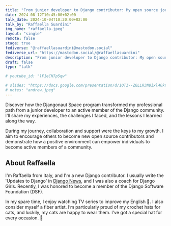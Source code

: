 ```yaml
---
title: "From junior developer to Django contributor: My open source journey"
date: 2024-08-12T10:45:00+02:00
talk_date: 2024-10-04T10:20:00+02:00
talk_by: "Raffaella Suardini"
img_name: "raffaella.jpeg"
layout: "single"
remote: false
stage: true
fediverse: "@raffaellasuardini@mastodon.social"
fediverse_url: "https://mastodon.social/@raffaellasuardini"
description: "From junior developer to Django contributor: My open source journey"
draft: false
type: "talk"

# youtube_id: "lF1eCH7p5qw"

# slides: "https://docs.google.com/presentation/d/1OTI--ZQLLR3N8ixl4OktEwbXfiau_0BNXicl_3j5uYc/edit?usp=sharing"
# notes: "andrew.jpeg"
---
```


Discover how the Djangonaut Space program transformed my professional path from a junior developer to an active member of the Django community. I'll share my experiences, the challenges I faced, and the lessons I learned along the way.

During my journey, collaboration and support were the keys to my growth. I aim to encourage others to become new open source contributors and demonstrate how a positive environment can empower individuals to become active members of a community.


## About Raffaella

I'm Raffaella from Italy, and I'm a new Django contributor. I usually write the 'Updates to Django' in [Django News](https://django-news.com/), and I was also a coach for Django Girls. Recently, I was honored to become a member of the Django Software Foundation (DSF).

In my spare time, I enjoy watching TV series to improve my English 🎥. I also consider myself a fiber artist. I’m particularly proud of my crochet hats for cats, and luckily, my cats are happy to wear them. I've got a special hat for every occasion. 🧶

